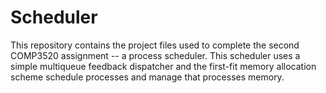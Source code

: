 # Scheduler

This repository contains the project files used to complete the second COMP3520 assignment -- a process scheduler. This scheduler uses a simple multiqueue feedback dispatcher and the first-fit memory allocation scheme schedule processes and manage that processes memory.
